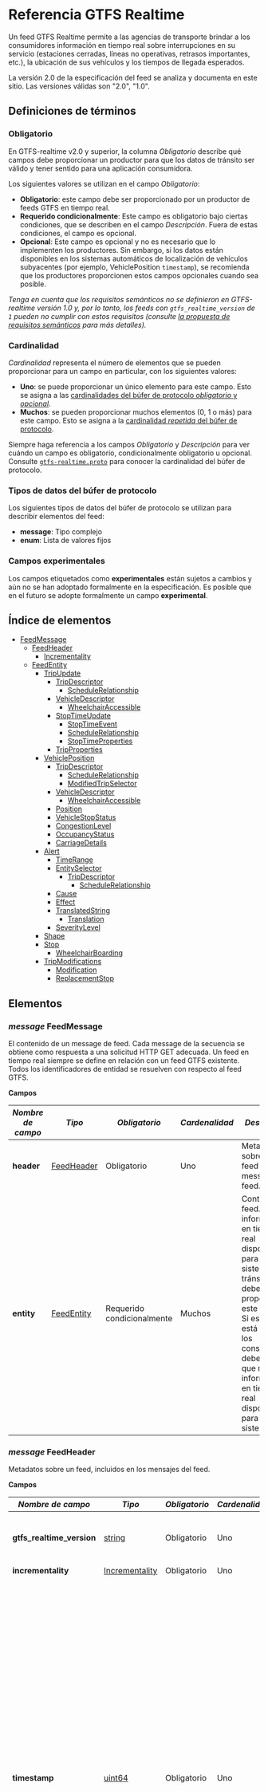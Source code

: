 # Referencia GTFS Realtime  
 
 Un feed GTFS Realtime permite a las agencias de transporte brindar a los consumidores información en tiempo real sobre interrupciones en su servicio (estaciones cerradas, líneas no operativas, retrasos importantes, etc.), la ubicación de sus vehículos y los tiempos de llegada esperados. 
 
 La versión 2.0 de la especificación del feed se analiza y documenta en este sitio. Las versiones válidas son "2.0", "1.0". 
 
## Definiciones de términos

### Obligatorio 
 
 En GTFS-realtime v2.0 y superior, la columna *Obligatorio* describe qué campos debe proporcionar un productor para que los datos de tránsito ser válido y tener sentido para una aplicación consumidora. 
 
 Los siguientes valores se utilizan en el campo *Obligatorio*: 
 
 * **Obligatorio**: este campo debe ser proporcionado por un productor de feeds GTFS en tiempo real. 
 * **Requerido condicionalmente**: Este campo es obligatorio bajo ciertas condiciones, que se describen en el campo *Descripción*. Fuera de estas condiciones, el campo es opcional. 
 * **Opcional**: Este campo es opcional y no es necesario que lo implementen los productores. Sin embargo, si los datos están disponibles en los sistemas automáticos de localización de vehículos subyacentes (por ejemplo, VehiclePosition `timestamp`), se recomienda que los productores proporcionen estos campos opcionales cuando sea posible. 
 
 *Tenga en cuenta que los requisitos semánticos no se definieron en GTFS-realtime versión 1.0 y, por lo tanto, los feeds con `gtfs_realtime_version` de `1` pueden no cumplir con estos requisitos (consulte [la propuesta de requisitos semánticos](https://github.com/google/transit/pull/64) para más detalles).* 
 
### Cardinalidad 
 
 *Cardinalidad* representa el número de elementos que se pueden proporcionar para un campo en particular, con los siguientes valores: 
 
 * **Uno**: se puede proporcionar un único elemento para este campo. Esto se asigna a las [cardinalidades del búfer de protocolo *obligatorio* y *opcional*](https://developers.google.com/protocol-buffers/docs/proto#simple). 
 * **Muchos**: se pueden proporcionar muchos elementos (0, 1 o más) para este campo. Esto se asigna a la [cardinalidad *repetida* del búfer de protocolo](https://developers.google.com/protocol-buffers/docs/proto#simple). 
 
 Siempre haga referencia a los campos *Obligatorio* y *Descripción* para ver cuándo un campo es obligatorio, condicionalmente obligatorio u opcional. Consulte [`gtfs-realtime.proto`](https://github.com/google/transit/blob/master/gtfs-realtime/proto/gtfs-realtime.proto) para conocer la cardinalidad del búfer de protocolo. 
 
### Tipos de datos del búfer de protocolo 
 
 Los siguientes tipos de datos del búfer de protocolo se utilizan para describir elementos del feed: 
 
 * **message**: Tipo complejo 
 * **enum**: Lista de valores fijos
 
### Campos experimentales 
 
 Los campos etiquetados como **experimentales** están sujetos a cambios y aún no se han adoptado formalmente en la especificación. Es posible que en el futuro se adopte formalmente un campo **experimental**. 
 
## Índice de elementos 
 
*   [FeedMessage](#message-feedmessage)
    *   [FeedHeader](#message-feedheader)
        *   [Incrementality](#enum-incrementality)
    *   [FeedEntity](#message-feedentity)
        *   [TripUpdate](#message-tripupdate)
            *   [TripDescriptor](#message-tripdescriptor)
                *   [ScheduleRelationship](#enum-schedulerelationship_1)
            *   [VehicleDescriptor](#message-vehicledescriptor)
                *   [WheelchairAccessible](#enum-wheelchairaccessible)
            *   [StopTimeUpdate](#message-stoptimeupdate)
                *   [StopTimeEvent](#message-stoptimeevent)
                *   [ScheduleRelationship](#enum-schedulerelationship)
                *   [StopTimeProperties](#message-stoptimeproperties)
            *   [TripProperties](#message-tripproperties)
        *   [VehiclePosition](#message-vehicleposition)
            *   [TripDescriptor](#message-tripdescriptor)
                *   [ScheduleRelationship](#enum-schedulerelationship_1)
                *   [ModifiedTripSelector](#message-modifiedtripselector)
            *   [VehicleDescriptor](#message-vehicledescriptor)
                *   [WheelchairAccessible](#enum-wheelchairaccessible)
            *   [Position](#message-position)
            *   [VehicleStopStatus](#enum-vehiclestopstatus)
            *   [CongestionLevel](#enum-congestionlevel)
            *   [OccupancyStatus](#enum-occupancystatus)
            *   [CarriageDetails](#message-carriagedetails)
        *   [Alert](#message-alert)
            *   [TimeRange](#message-timerange)
            *   [EntitySelector](#message-entityselector)
                *   [TripDescriptor](#message-tripdescriptor)
                    *   [ScheduleRelationship](#enum-schedulerelationship_1)
            *   [Cause](#enum-cause)
            *   [Effect](#enum-effect)
            *   [TranslatedString](#message-translatedstring)
                *   [Translation](#message-translation)
            *   [SeverityLevel](#enum-severitylevel)
        *   [Shape](#message-shape)
        *   [Stop](#message-stop)
            *   [WheelchairBoarding](#enum-wheelchairboarding)
        *   [TripModifications](#message-tripmodifications)
            *   [Modification](#message-modification)
            *   [ReplacementStop](#message-replacementstop)
 
 
## Elementos 

### _message_ FeedMessage 
 
 El contenido de un message de feed. Cada message de la secuencia se obtiene como respuesta a una solicitud HTTP GET adecuada. Un feed en tiempo real siempre se define en relación con un feed GTFS existente. Todos los identificadores de entidad se resuelven con respecto al feed GTFS. 
 
 **Campos** 
 
 | _**Nombre de campo**_ | _**Tipo**_ | _**Obligatorio**_ | _**Cardenalidad**_ | _**Descripción**_ | 
 |------------------|------------|----------------|-------------------|-------------------| 
 | **header** | [FeedHeader](#message-feedheader) | Obligatorio | Uno | Metadatos sobre este feed y message del feed. | 
 | **entity** | [FeedEntity](#message-feedentity) | Requerido condicionalmente | Muchos | Contenido del feed. Si hay información en tiempo real disponible para el sistema de tránsito, se debe proporcionar este campo. Si este campo está vacío, los consumidores deben asumir que no hay información en tiempo real disponible para el sistema. | 
 
### _message_ FeedHeader 
 
 Metadatos sobre un feed, incluidos en los mensajes del feed. 
 
 **Campos** 
 
 | _**Nombre de campo**_ | _**Tipo**_ | _**Obligatorio**_ | _**Cardenalidad**_ | _**Descripción**_ | 
 |------------------|------------|----------------|-------------------|-------------------| 
 | **gtfs_realtime_version** | [string](https://protobuf.dev/programming-guides/proto2/#scalar) | Obligatorio | Uno | Versión de la especificación del feed. La versión actual es 2.0. | 
 | **incrementality** | [Incrementality](#enum-incrementality) | Obligatorio | Uno | 
 | **timestamp** | [uint64](https://protobuf.dev/programming-guides/proto2/#scalar) | Obligatorio | Uno | Esta marca de tiempo identifica el momento en que se creó el contenido de este feed (en hora del servidor). En hora POSIX (es decir, número de segundos desde el 1 de enero de 1970 a las 00:00:00 UTC). Para evitar el desfase temporal entre los sistemas que producen y consumen información en tiempo real, se recomienda encarecidamente derivar la marca de tiempo de un servidor de tiempo. Es completamente aceptable utilizar servidores de estrato 3 o incluso de estratos inferiores, ya que las diferencias horarias de hasta un par de segundos son tolerables. | 
 
### _enum_ Incrementality 
 
 Determina si la recuperación actual es incremental. 
 
 * **FULL_DATASET**: esta actualización del feed sobrescribirá toda la información anterior en tiempo real del feed. Por lo tanto, se espera que esta actualización proporcione una instantánea completa de toda la información conocida en tiempo real. 
 * **DIFFERENTIAL**: actualmente, este modo **no es compatible** y el comportamiento **no está especificado** para los feeds que usan este modo. Hay discusiones en la [lista de correo GTFS Realtime](http://groups.google.com/group/gtfs-realtime) sobre la especificación completa del comportamiento del modo DIFERENCIAL y la documentación se actualizará cuando finalicen esas discusiones. 
 
 **Valores** 
 
 | _**Valor**_ | 
 |-------------| 
 | **FULL_DATASET** | 
 | **DIFFERENTIAL** | 
 
### _message_ FeedEntity 
 
 Una definición (o actualización) de una entidad en el feed de tránsito. Si no se está eliminando la entidad, se debe completar exactamente uno de los campos ’trip_update’, ’vehicle’, ’alert’, ’shape’, ’stop’ o ’trip_modification’.
 
 **Campos** 
 
 | _**Nombre de campo**_ | _**Tipo**_ | _**Obligatorio**_ | _**Cardenalidad**_ | _**Descripción**_ | 
 |------------------|------------|----------------|-------------------|-------------------| 
 | **id** | [string](https://protobuf.dev/programming-guides/proto2/#scalar) | Obligatorio | Uno | Identificador único de feed para esta entidad. Los identificadores se utilizan únicamente para proporcionar soporte de incrementalidad. Las entidades reales a las que hace referencia el feed deben especificarse mediante selectores explícitos (consulte EntitySelector a continuación para obtener más información). | 
 | **is_deleted** | [bool](https://protobuf.dev/programming-guides/proto2/#scalar) | Opcional | Uno | Si esta entidad se va a eliminar. Debe proporcionarse solo para feeds con Incrementality de DIFFERENTIAL; este campo NO debe proporcionarse para feeds con Incrementality de FULL_DATASET. | 
 | **trip_update** | [TripUpdate](#message-tripupdate) | Requerido condicionalmente | Uno | Datos sobre los retrasos en las salidas de un viaje en tiempo real. Se debe proporcionar al menos uno de los campos trip_update, vehículo, alerta o forma; todos estos campos no pueden estar vacíos. | 
 | **vehicle** | [VehiclePosition](#message-vehicleposition) | Requerido condicionalmente | Uno | Datos sobre la posición en tiempo real de un vehículo. Se debe proporcionar al menos uno de los campos trip_update, vehículo, alerta o forma; todos estos campos no pueden estar vacíos. | 
 | **alert** | [Alert](#message-alert) | Requerido condicionalmente | Uno | Datos sobre la alerta en tiempo real. Se debe proporcionar al menos uno de los campos trip_update, vehículo, alerta o forma; todos estos campos no pueden estar vacíos. | 
 | **shape** | [Shape](#message-shape) | Requerido condicionalmente | Uno | Datos sobre las formas agregadas en tiempo real, como por ejemplo un desvío. Se debe proporcionar al menos uno de los campos trip_update, vehículo, alerta o forma; todos estos campos no pueden estar vacíos.<br><br> **Precaución:**este campo aún es **experimental** y está sujeto a cambios. Es posible que se adopte formalmente en el futuro. | 
 |**stop**| [Stop](#message-stop) | Condicionalmente requerido | Uno | Una nueva parada agregada al feed dinámicamente.<br><br>**Precaución:**este campo aún es**experimental**y está sujeto a cambios. Es posible que se adopte formalmente en el futuro. |
 |**trip_modifications**| [TripModifications](#message-tripmodifications) | Obligatorio condicionalmente | Uno | Lista de viajes afectados por una modificación en particular, como un desvío.<br><br>**Precaución:**este campo aún es**experimental**y está sujeto a cambios. Puede adoptarse formalmente en el futuro. |
 
 
### _message_ TripUpdate 
 
 Actualización en tiempo real del progreso de un vehículo a lo largo de un viaje. Consulte también la discusión general sobre las [entidades de actualizaciones de viajes](../../../documentation/realtime/feed-entities/trip-updates). 
 upd 
 Dependiendo del valor de ScheduleRelationship, TripUpdate puede especificar: 
 
 * Un viaje que se desarrolla según el cronograma. 
 * Un viaje que transcurre a lo largo de una ruta pero no tiene un horario fijo. 
 * Un viaje que ha sido agregado o eliminado con respecto al cronograma. 
 * Un nuevo viaje que es una copia de un viaje existente en GTFS estático. Se ejecutará en la date y hora del servicio especificadas en TripProperties. 
 
 Las actualizaciones pueden ser para eventos futuros de llegada/salida previstos o para eventos pasados ​​que ya ocurrieron. En la mayoría de los casos, la información sobre eventos pasados ​​es un valor medido, por lo que se recomienda que su valor de incertidumbre sea 0\. Aunque podría haber casos en los que esto no se cumpla, se permite tener un valor de incertidumbre diferente de 0 para eventos pasados. Si la incertidumbre de una actualización no es 0, o la actualización es una predicción aproximada para un viaje que no se ha completado o la medición no es precisa o la actualización fue una predicción para el pasado que no se ha verificado después de que ocurrió el evento. 
 
 Si un vehículo realiza múltiples viajes dentro del mismo bloque (para obtener más información sobre viajes y bloques, consulte [GTFS trips.txt](../../schedule/reference/#tripstxt)):

* el feed debe incluir una TripUpdate para el viaje que actualmente realiza el vehículo. Se anima a los productores a incluir TripUpdates para uno o más viajes después del viaje actual en el bloque de este vehículo si el productor confía en la calidad de las predicciones para estos viajes futuros. Incluir múltiples TripUpdates para el mismo vehículo evita la predicción "pop-in" para los pasajeros a medida que el vehículo pasa de un viaje a otro y también les avisa con anticipación sobre los retrasos que afectan los viajes posteriores (por ejemplo, cuando el retraso conocido excede los tiempos de escala planificados entre viajes). 
* No es necesario agregar las respectivas entidades TripUpdate al feed en el mismo orden en que están programadas en el bloque. Por ejemplo, si hay viajes con `trip_ids` 1, 2 y 3 que pertenecen todos a un bloque, y el vehículo recorre el viaje 1, luego el viaje 2 y luego el viaje 3, las entidades `trip_update` pueden aparecer en cualquier orden. - por ejemplo, se permite agregar el viaje 2, luego el viaje 1 y luego el viaje 3. 
 
 Tenga en cuenta que la actualización puede describir un viaje que ya se ha completado. Para ello, basta con proporcionar una actualización para la última parada del viaje. Si la hora de llegada a la última parada está en el pasado, el cliente concluirá que todo el viaje está en el pasado (es posible, aunque intrascendente, proporcionar también actualizaciones para las paradas anteriores). Esta opción es más relevante para un viaje que se completó antes de lo previsto, pero según el cronograma, el viaje aún continúa en el momento actual. Eliminar las actualizaciones de este viaje podría hacer que el cliente asuma que el viaje aún continúa. Tenga en cuenta que el proveedor de feeds puede, pero no es obligatorio, eliminar actualizaciones pasadas; este es un caso en el que esto sería prácticamente útil. 
 
 **Campos** 
 
 | _**Nombre de campo**_ | _**Tipo**_ | _**Obligatorio**_ | _**Cardenalidad**_ | _**Descripción**_ | 
 |------------------|------------|----------------|-------------------|-------------------| 
 | **trip** | [TripDescriptor](#message-tripdescriptor) | Obligatorio | Uno | El viaje al que se aplica este message. Puede haber como máximo una entidad TripUpdate para cada instancia de viaje real. Si no hay ninguno, significa que no hay información de predicción disponible. *No* significa que el viaje avanza según lo previsto. | 
 | **vehicle** | [VehicleDescriptor](#message-vehicledescriptor) | Opcional | Uno | Información adicional sobre el vehículo que realiza este viaje. | 
 | **stop_time_update** | [StopTimeUpdate](#message-stoptimeupdate) | Requerido condicionalmente | Muchos | Actualizaciones de StopTimes del viaje (tanto futuras, es decir, predicciones, como en algunos casos, pasadas, es decir, las que ya sucedieron). Las actualizaciones deben ordenarse por stop_sequence y aplicarse a todas las siguientes paradas del viaje hasta la siguiente stop_time_update especificada. Se debe proporcionar al menos un stop_time_update para el viaje a menos que trip.schedule_relationship esté CANCELADO, ELIMINADO o DUPLICADO. Si el viaje se cancela o elimina, no es necesario proporcionar stop_time_updates. Si se proporcionan stop_time_updates para un viaje cancelado o eliminado, trip.schedule_relationship tiene prioridad sobre cualquier stop_time_updates y su relación de programación asociada. Si el viaje está duplicado, se pueden proporcionar stop_time_updates para indicar información en tiempo real para el nuevo viaje. | 
 | **timestamp** | [uint64](https://protobuf.dev/programming-guides/proto2/#scalar) | Opcional | Uno | El momento más reciente en el que se midió el progreso del vehículo en tiempo real para estimar los tiempos de parada en el futuro. Cuando se proporcionan StopTimes en el pasado, los horarios de llegada/salida pueden ser anteriores a este valor. En hora POSIX (es decir, el número de segundos desde el 1 de enero de 1970 a las 00:00:00 UTC). | 
 | **delay** | [int32](https://protobuf.dev/programming-guides/proto2/#scalar) | Opcional | Uno | La desviación del horario actual para el viaje. El retraso solo debe especificarse cuando la predicción se proporciona en relación con algún cronograma existente en GTFS.<br> El retraso (en segundos) puede ser positivo (lo que significa que el vehículo llega tarde) o negativo (lo que significa que el vehículo está adelantado). Un retraso de 0 significa que el vehículo llega exactamente a tiempo.<br> La información de retraso en StopTimeUpdates tiene prioridad sobre la información de retraso a nivel de viaje, de modo que el retraso a nivel de viaje solo se propaga hasta la siguiente parada del viaje con un valor de retraso de StopTimeUpdate especificado.<br> Se recomienda encarecidamente a los proveedores de feeds que proporcionen un valor TripUpdate.timestamp que indique cuándo se actualizó por última vez el valor de retraso, para evaluar la actualización de los datos.<br><br> **Precaución:**este campo aún es **experimental** y está sujeto a cambios. Es posible que se adopte formalmente en el futuro.| 
 | **trip_properties** | [TripProperties](#message-tripproperties) | Opcional | Uno | Proporciona las propiedades actualizadas para el viaje.<br><br> **Precaución:**este message aún es **experimental** y está sujeto a cambios. Es posible que se adopte formalmente en el futuro. | 
 
### _message_ StopTimeEvent 
 
 Información de tiempo para un único evento previsto (ya sea llegada o salida). El tiempo consiste en retraso y/o tiempo estimado e incertidumbre. 
 
 * el retraso debe usarse cuando la predicción se da en relación con algún cronograma existente en GTFS. 
 * Se debe dar tiempo independientemente de que exista un horario previsto o no. Si se especifican tanto la hora como el retraso, el tiempo tendrá prioridad (aunque normalmente, si se proporciona el tiempo para un viaje programado, debe ser igual al tiempo programado en GTFS + retraso). 
 
 La incertidumbre se aplica tanto al tiempo como al retraso. La incertidumbre especifica aproximadamente el error esperado en el retraso real (pero tenga en cuenta que aún no definimos su significado estadístico preciso). Es posible que la incertidumbre sea 0, por ejemplo, para trenes que circulan bajo control de sincronización por computadora. 
 
 **Campos** 
 
 | _**Nombre de campo**_ | _**Tipo**_ | _**Obligatorio**_ | _**Cardenalidad**_ | _**Descripción**_ | 
 |------------------|------------|----------------|-------------------|-------------------| 
 | **delay** | [int32](https://protobuf.dev/programming-guides/proto2/#scalar) | Requerido condicionalmente | Uno | El retraso (en segundos) puede ser positivo (lo que significa que el vehículo llega tarde) o negativo (lo que significa que el vehículo está adelantado). Un retraso de 0 significa que el vehículo llega exactamente a tiempo. Se debe proporcionar el retraso o la hora dentro de un StopTimeEvent ; ambos campos no pueden estar vacíos. | 
 | **time** | [int64](https://protobuf.dev/programming-guides/proto2/#scalar) | Requerido condicionalmente | Uno | Evento como tiempo absoluto. En hora POSIX (es decir, número de segundos desde el 1 de enero de 1970 a las 00:00:00 UTC). Se debe proporcionar el retraso o la hora dentro de un StopTimeEvent ; ambos campos no pueden estar vacíos. | 
 | **uncertainty** | [int32](https://protobuf.dev/programming-guides/proto2/#scalar) | Opcional | Uno | Si se omite la incertidumbre, se interpreta como desconocida. Para especificar una predicción completamente segura, establezca su incertidumbre en 0. | 
 
### _message_ StopTimeUpdate 
 
 Actualización en tiempo real de eventos de llegada y/o salida para una parada determinada de un viaje. Consulte también la discusión general sobre las actualizaciones de la hora de parada en la documentación [TripDescriptor](#message-tripdescriptor) y [entidades de actualizaciones de viaje](../../../documentation/realtime/feed-entities/trip-updates). 
 
 Se pueden proporcionar actualizaciones para eventos pasados ​​y futuros. Al productor se le permite, aunque no es obligatorio, descartar eventos pasados. 
 La actualización está vinculada a una parada específica ya sea a través de stop_sequence o stop_id, por lo que necesariamente se debe configurar uno de estos campos. Si se visita el mismo stop_id más de una vez en un viaje, entonces se debe proporcionar stop_sequence en todas las StopTimeUpdates para ese stop_id en ese viaje. 
 
 **Campos** 
 
 | _**Nombre de campo**_ | _**Tipo**_ | _**Obligatorio**_ | _**Cardenalidad**_ | _**Descripción**_ | 
 |------------------|------------|----------------|-------------------|-------------------| 
 | **stop_sequence** | [uint32](https://protobuf.dev/programming-guides/proto2/#scalar) | Requerido condicionalmente | Uno | Debe ser el mismo que en stop_times.txt en el feed GTFS correspondiente. Se debe proporcionar stop_sequence o stop_id dentro de StopTimeUpdate ; ambos campos no pueden estar vacíos.stop_sequence es necesario para viajes que visitan el mismo stop_id más de una vez (por ejemplo, un bucle) para eliminar la ambigüedad de para qué parada es la predicción. Si se completa "`StopTimeProperties.assigned_stop_id`", entonces se debe completar "`stop_sequence`". | 
 | **stop_id** | [string](https://protobuf.dev/programming-guides/proto2/#scalar) | Requerido condicionalmente | Uno | Debe ser el mismo que el del stops.txt del feed GTFS correspondiente. Se debe proporcionar stop_sequence o stop_id dentro de StopTimeUpdate ; ambos campos no pueden estar vacíos. Si se completa `StopTimeProperties.assigned_stop_id`, se prefiere omitir `stop_id` y usar solo `stop_sequence`. Si se completan `StopTimeProperties.assigned_stop_id` y `stop_id`, `stop_id` debe coincidir con `assigned_stop_id`. | 
 | **arrival** | [StopTimeEvent](#message-stoptimeevent) | Requerido condicionalmente | Uno | Si Schedule_relationship está vacío o SCHEDULED, se debe proporcionar la llegada o la salida dentro de StopTimeUpdate ; ambos campos no pueden estar vacíos.la llegada y la salida pueden estar vacías cuando se SALTA la relación_programa. Si la relación_programa es NO_DATA, la llegada y la salida deben estar vacías. | 
 | **departure** | [StopTimeEvent](#message-stoptimeevent) | Requerido condicionalmente | Uno | Si Schedule_relationship está vacío o SCHEDULED, se debe proporcionar la llegada o la salida dentro de StopTimeUpdate ; ambos campos no pueden estar vacíos.la llegada y la salida pueden estar vacías cuando se SALTA la relación_programa. Si la relación_programa es NO_DATA, la llegada y la salida deben estar vacías. | 
 | **departure_occupancy_status** | [OccupancyStatus](#enum-occupancystatus) | Opcional | Uno | El estado previsto de ocupación de pasajeros del vehículo inmediatamente después de la salida de la parada determinada. Si se proporciona, se debe proporcionar stop_sequence. Para proporcionar return_occupancy_status sin proporcionar predicciones de llegada o salida en tiempo real, complete este campo y establezca StopTimeUpdate.schedule_relationship = NO_DATA.<br><br> **Precaución:**este campo aún es **experimental** y está sujeto a cambios. Es posible que se adopte formalmente en el futuro. | 
 | **schedule_relationship** | [ScheduleRelationship](#enum-schedulerelationship) | Opcional | Uno | La relación predeterminada es PROGRAMADA. | 
 | **stop_time_properties** | [StopTimeProperties](#message-stoptimeproperties) | Opcional | Uno | Actualizaciones en tiempo real para ciertas propiedades definidas en GTFS stop_times.txt<br><br> **Precaución:**este campo aún es **experimental** y está sujeto a cambios. Es posible que se adopte formalmente en el futuro. | 
 
### _enum_ ScheduleRelationship 
 
 La relación entre este StopTime y el horario estático. 
 
 **Valores** 
 
 | _**Valor**_ | _**Comentario**_ | 
 |-------------|---------------| 
 | **SCHEDULED** | El vehículo avanza según su programa estático de paradas, aunque no necesariamente según los horarios del programa. Este es el comportamiento predeterminado. Se debe proporcionar al menos uno de llegada y salida. Los viajes basados ​​en frecuencia (GTFS frequencies.txt con exactitud_times = 0) no deben tener un valor SCHEDULED y en su lugar deben usar UNSCHEDULED. | 
 | **SKIPPED** | La parada se salta, es decir, el vehículo no se detendrá en esta parada. La llegada y salida son opcionales. Cuando se establece "`SKIPPED`" no se propaga a paradas posteriores en el mismo viaje (es decir, el vehículo se detendrá en paradas posteriores del viaje a menos que esas paradas también tengan un `stop_time_update` con `schedule_relationship: SKIPPED`). El retraso de una parada anterior en el viaje *se* propaga sobre la parada "`SKIPPED`". En otras palabras, si una `stop_time_update` con una predicción de `arrival` o `departure` no está configurada para una parada después de la parada `SKIPPED`, la predicción en sentido ascendente de la parada `SKIPPED` se propagará a la parada después de ` Parada `SKIPPED` y paradas posteriores en el viaje hasta que se proporcione una `stop_time_update` para una parada posterior. | 
 | **NO_DATA** | No se facilitan datos de esta parada. Indica que no hay información de cronometraje en tiempo real disponible. Cuando se establece NO_DATA se propaga a través de paradas posteriores, por lo que esta es la forma recomendada de especificar de qué parada no tiene información de tiempo en tiempo real. Cuando se establece NO_DATA, no se debe proporcionar ni la llegada ni la salida. | 
 | **UNSCHEDULED** | El vehículo está realizando un viaje basado en frecuencia (GTFS frequencies.txt con exact_times = 0). Este valor no debe usarse para viajes que no están definidos en GTFS frequencies.txt, o viajes en GTFS frequencies.txt con exact_times = 1. Los Viajes que contienen `stop_time_updates` con `schedule_relationship: UNSCHEDULED` también deben configurar el TripDescriptor `schedule_relationship: UNSCHEDULED`<br><br> **Precaución:**este campo aún es **experimental** y está sujeto a cambios. Es posible que se adopte formalmente en el futuro. 
 
### _message_ StopTimeProperties 
 
 Actualización en tiempo real para ciertas propiedades definidas en GTFS stop_times.txt. 
 
 **Precaución:**este message aún es **experimental** y está sujeto a cambios. Es posible que se adopte formalmente en el futuro.<br> 
 
 **Campos** 
 
 | _**Nombre de campo**_ | _**Tipo**_ | _**Obligatorio**_ | _**Cardenalidad**_ | _**Descripción**_ | 
 |------------------|------------|----------------|-------------------|-------------------| 
 | **assigned_stop_id** | [string](https://protobuf.dev/programming-guides/proto2/#scalar) | Opcional | Uno | Admite asignaciones de paradas en tiempo real. Se refiere a un `stop_id` definido en el `stops.txt` de GTFS.<br> El nuevo `assigned_stop_id` no debería resultar en una experiencia de viaje significativamente diferente para el usuario final que el `stop_id` definido en GTFS `stop_times.txt`. En otras palabras, el usuario final no debe ver este nuevo `stop_id` como un "cambio inusual" si la nueva parada se presentó dentro de una aplicación sin ningún contexto adicional. Por ejemplo, este campo está pensado para ser utilizado para asignaciones de plataformas mediante el uso de un `stop_id` que pertenece a la misma estación que la parada definida originalmente en GTFS `stop_times.txt`.<br> Para asignar una parada sin proporcionar predicciones de llegada o salida en tiempo real, complete este campo y establezca `StopTimeUpdate.schedule_relationship = NO_DATA`.<br> Si este campo está completo, se debe completar "`StopTimeUpdate.stop_sequence`" y no se debe completar "`StopTimeUpdate.stop_id`". Las asignaciones de paradas también deben reflejarse en otros campos GTFS en tiempo real (por ejemplo, `VehiclePosition.stop_id`).<br><br> **Precaución:**este campo aún es **experimental** y está sujeto a cambios. Es posible que se adopte formalmente en el futuro. | 
 
### _message_ TripProperties 
 
 Define propiedades actualizadas del viaje 
 
 **Precaución:**este message aún es **experimental** y está sujeto a cambios. Es posible que se adopte formalmente en el futuro.<br>. 
 
 **Campos** 
 
 | _**Nombre de campo**_ | _**Tipo**_ | _**Obligatorio**_ | _**Cardenalidad**_ | _**Descripción**_ | 
 |------------------|------------|----------------|-------------------|-------------------| 
 | **trip_id** | [string](https://protobuf.dev/programming-guides/proto2/#scalar) | Requerido condicionalmente | Uno | Define el identificador de un nuevo viaje que es un duplicado de un viaje existente definido en (CSV) GTFS trips.txt pero que comenzará en una date y/u hora de servicio diferente (definida usando `TripProperties.start_date` y `TripProperties.start_time`). Consulte la definición de `trips.trip_id` en (CSV) GTFS. Su valor debe ser diferente a los utilizados en el GTFS (CSV). Este campo es obligatorio si `schedule_relationship` es `DUPLICATED`; de lo contrario, este campo no debe completarse y los consumidores lo ignorarán.<br><br> **Precaución:**este campo aún es **experimental** y está sujeto a cambios. Es posible que se adopte formalmente en el futuro. | 
 | **start_date** | [string](https://protobuf.dev/programming-guides/proto2/#scalar) | Requerido condicionalmente | Uno | date de servicio en la que se realizará el viaje duplicado. Debe proporcionarse en formato AAAAMMDD. Este campo es obligatorio si `schedule_relationship` es `DUPLICATED`; de lo contrario, este campo no debe completarse y los consumidores lo ignorarán.<br><br> **Precaución:**este campo aún es **experimental** y está sujeto a cambios. Es posible que se adopte formalmente en el futuro. | 
 | **start_time** | [string](https://protobuf.dev/programming-guides/proto2/#scalar) | Requerido condicionalmente | Uno | Define la hora de inicio de salida del viaje cuando está duplicado. Consulte la definición de `stop_times.departure_time` en (CSV) GTFS. Los horarios de llegada y salida programados para el viaje duplicado se calculan en función del desfase entre el viaje original `departure_time` y este campo. Por ejemplo, si un viaje GTFS tiene una parada A con una `departure_time` de `10:00:00` y una parada B con una `departure_time` de `10:01:00`, y este campo se completa con el valor de `10:30:00`, la parada B en el viaje duplicado tendrá una `departure_time` programada de `10:31:00`. Los valores de "`delay`" de predicción en tiempo real se aplican a este tiempo de programación calculado para determinar el tiempo previsto. Por ejemplo, si se proporciona un "`delay`" de salida de "`30`" para la parada B, entonces la hora de salida prevista es "`10:31:30`". A los valores de "`time`" de predicción en tiempo real no se les aplica ningún desplazamiento e indican el tiempo previsto según lo previsto. Por ejemplo, si se proporciona una `time` de salida que representa las 10:31:30 para la parada B, entonces la hora de salida prevista es `10:31:30`. Este campo es obligatorio si `schedule_relationship` es `DUPLICATED`; de lo contrario, este El campo no debe completarse y los consumidores lo ignorarán.<br><br> **Precaución:** este campo sigue siendo **experimental** y está sujeto a cambios. Es posible que se adopte formalmente en el futuro. | 
 | **shape_id** | [string](https://protobuf.dev/programming-guides/proto2/#scalar) | Opcional | Uno | Especifica la forma de la ruta de viaje del vehículo para este viaje cuando difiere de la original. Se refiere a una forma definida en GTFS (CSV) o una nueva entidad de forma en un feed en tiempo real. Consulte la definición de `trips.shape_id` en (CSV) GTFS.<br><br> **Precaución:**este campo aún es **experimental** y está sujeto a cambios. Es posible que se adopte formalmente en el futuro. | 
 
### _message_ VehiclePosition 
 
 Información de posicionamiento en tiempo real para un vehículo determinado. 
 
 **Campos** 
 
 | _**Nombre de campo**_ | _**Tipo**_ | _**Obligatorio**_ | _**Cardenalidad**_ | _**Descripción**_ | 
 |------------------|------------|----------------|-------------------|-------------------| 
 | **trip** | [TripDescriptor](#message-tripdescriptor) | Opcional | Uno | El viaje que realiza este vehículo. Puede estar vacío o parcial si el vehículo no puede identificarse con una determinada instancia de viaje. | 
 | **vehicle** | [VehicleDescriptor](#message-vehicledescriptor) | Opcional | Uno | Información adicional sobre el vehículo que realiza este viaje. Cada entrada debe tener una identificación de vehículo **única**. | 
 | **position** | [Position](#message-position) | Opcional | Uno | Posición actual de este vehículo. | 
 | **current_stop_sequence** | [uint32](https://protobuf.dev/programming-guides/proto2/#scalar) | Opcional | Uno | El índice de secuencia de parada de la parada actual. El significado de current_stop_sequence (es decir, la parada a la que hace referencia) está determinado por current_status. Si falta current_status, se supone IN_TRANSIT_TO. | 
 | **stop_id** | [string](https://protobuf.dev/programming-guides/proto2/#scalar) | Opcional | Uno | Identifica la parada actual. El valor debe ser el mismo que el del archivo stops.txt del feed GTFS correspondiente. Si se usa `StopTimeProperties.assigned_stop_id` para asignar un `stop_id`, este campo también debe reflejar el cambio en `stop_id`. | 
 | **current_status** | [VehicleStopStatus](#enum-vehiclestopstatus) | Opcional | Uno | El estado exacto del vehículo respecto a la parada actual. Se ignora si falta current_stop_sequence. | 
 | **timestamp** | [uint64](https://protobuf.dev/programming-guides/proto2/#scalar) | Opcional | Uno | Momento en el que se midió la posición del vehículo. En hora POSIX (es decir, número de segundos desde el 1 de enero de 1970 a las 00:00:00 UTC). | 
 | **congestion_level** | [CongestionLevel](#enum-congestionlevel) | Opcional | Uno | 
 | **occupancy_status** | [OccupancyStatus](#enum-occupancystatus) | _Opcional_ | Uno | El estado de ocupación de pasajeros del vehículo o vagón. Si multi_carriage_details se completa con OccupancyStatus por vagón, entonces este campo debe describir el vehículo completo con todos los vagones que aceptan pasajeros considerados.<br><br> **Precaución:**este campo aún es **experimental** y está sujeto a cambios. Es posible que se adopte formalmente en el futuro.| 
 | **occupancy_percentage** | [uint32](https://protobuf.dev/programming-guides/proto2/#scalar) | Opcional | Uno | Un valor porcentual que indica el grado de ocupación de pasajeros en el vehículo. El valor 100 debe representar la ocupación máxima total para la que fue diseñado el vehículo, incluida la capacidad de asientos y de pie, y que lo permitan las normas de funcionamiento vigentes. El valor podrá exceder 100 si hay más pasajeros que la capacidad máxima diseñada. La precisión del porcentaje de ocupación debe ser lo suficientemente baja como para que no se pueda rastrear a los pasajeros individuales subiendo o bajando del vehículo. Si multi_carriage_details se completa con porcentaje de ocupación por vagón, entonces este campo debe describir el vehículo completo con todos los vagones que aceptan pasajeros considerados.<br><br> **Precaución:**este campo aún es **experimental** y está sujeto a cambios. Es posible que se adopte formalmente en el futuro. | 
 | **multi_carriage_details** | [CarriageDetails](#message-carriagedetails) | Opcional | Muchos | Detalles de los múltiples vagones de este vehículo determinado. La primera aparición representa el primer transporte del vehículo, **dada la dirección de viaje actual**. El número de apariciones del campo multi_carriage_details representa el número de vagones del vehículo. También incluye vagones no abordables, como motores, vagones de mantenimiento, etc… ya que proporcionan información valiosa a los pasajeros sobre dónde situarse en un andén.<br><br> **Precaución:**este campo aún es **experimental** y está sujeto a cambios. Es posible que se adopte formalmente en el futuro. | 
 
 
### _enum_ VehicleStopStatus 
 
 **Valores** 
 
 | _**Valor**_ | _**Comentario**_ | 
 |-------------|---------------| 
 | **INCOMING_AT** | El vehículo está a punto de llegar a la parada (en una indicación de parada, el símbolo del vehículo suele parpadear). | 
 | **STOPPED_AT** | El vehículo está parado en la parada. | 
 | **IN_TRANSIT_TO** | El vehículo ha salido de la parada anterior y está en tránsito. | 
 
### _enum_ CongestionLevel 
 
 Nivel de congestión que está afectando a este vehículo. 
 
 **Valores** 
 
 | _**Valor**_ | 
 |-------------| 
 | **UNKNOWN_CONGESTION_LEVEL** | 
 | **RUNNING_SMOOTHLY** | 
 | **STOP_AND_GO** | 
 | **CONGESTION** | 
 | **SEVERE_CONGESTION** | 
 
### _enum OccupancyStatus_ 
 
 El estado de ocupación de pasajeros del vehículo o vagón. 
 
 Los productores individuales no pueden publicar todos los valores de OccupancyStatus. Por lo tanto, los consumidores no deben asumir que los valores de OccupancyStatus siguen una escala lineal. Los consumidores deben representar los valores de OccupancyStatus como el estado indicado y previsto por el productor. Asimismo, los productores deben utilizar valores de OccupancyStatus que correspondan a los estados reales de ocupación del vehículo. 
 
 Para describir los niveles de ocupación de pasajeros en una escala lineal, consulte "`occupancy_percentage`". 
 
 **Precaución:**este campo aún es **experimental** y está sujeto a cambios. Es posible que se adopte formalmente en el futuro. 
 
 ***Valores*** 
 
 | _**Valor**_ | _**Comentario**_ | 
 |-------------|---------------| 
 | _**EMPTY**_ | _El vehículo se considera vacío según la mayoría de las medidas y tiene pocos o ningún pasajero a bordo, pero aún acepta pasajeros._ | 
 | _**MANY_SEATS_AVAILABLE**_ | _El vehículo o carruaje dispone de un gran número de plazas disponibles. La cantidad de asientos libres del total de asientos disponibles para considerarse lo suficientemente grande como para entrar en esta categoría se determina a discreción del productor._ | 
 | _**FEW_SEATS_AVAILABLE**_ | _El vehículo o carruaje tiene un número reducido de plazas disponibles. La cantidad de asientos libres del total de asientos disponibles para que se considere lo suficientemente pequeña como para entrar en esta categoría se determina a discreción del productor._ | 
 | _**STANDING_ROOM_ONLY**_ | _El vehículo o vagón actualmente sólo puede alojar a pasajeros de pie._ | 
 | _**CRUSHED_STANDING_ROOM_ONLY**_ | _El vehículo o vagón actualmente sólo puede alojar a pasajeros de pie y tiene un espacio limitado para ellos._ | 
 | _**FULL**_ | _El vehículo se considera lleno según la mayoría de las medidas, pero es posible que aún permita el embarque de pasajeros._ | 
 | _**NOT_ACCEPTING_PASSENGERS**_ | _El vehículo o carruaje no acepta pasajeros. El vehículo o vagón suele aceptar pasajeros para el embarque._ | 
 | _**NO_DATA_AVAILABLE**_ | _El vehículo o vagón no tiene datos de ocupación disponibles en ese momento._ | 
 | _**NOT_BOARDABLE**_ | _El vehículo o carruaje no es abordable y nunca acepta pasajeros. Útil para vehículos o carros especiales (motor, carro de mantenimiento, etc…)._ | 
 
 
### _message_ CarriageDetails 
 
 Detalles específicos del vagón, utilizados para vehículos compuestos por varios vagones. 
 
 **Precaución:**este message aún es **experimental** y está sujeto a cambios. Es posible que se adopte formalmente en el futuro. 
 
 **Campos** 
 
 | _**Nombre de campo**_ | _**Tipo**_ | _**Obligatorio**_ | _**Cardenalidad**_ | _**Descripción**_ | 
 |------------------|------------|----------------|-------------------|-------------------| 
 | **id** | [string](https://protobuf.dev/programming-guides/proto2/#scalar) | Opcional | Uno | Identificación del carro. Debe ser único por vehículo.<br><br> **Precaución:**este campo aún es **experimental** y está sujeto a cambios. Es posible que se adopte formalmente en el futuro. | 
 | **label** | [string](https://protobuf.dev/programming-guides/proto2/#scalar) | Opcional | Uno | Etiqueta visible para el usuario que podrá mostrarse al pasajero para ayudar a identificar el transporte. Ejemplo: "7712", "Coche ABC-32", etc...<br> **Precaución:**este campo aún es **experimental** y está sujeto a cambios. Es posible que se adopte formalmente en el futuro. | 
 | **occupancy_status** | [OccupancyStatus](#enum-occupancystatus) | Opcional | Uno | Estado de ocupación de este transporte determinado, en este vehículo. El valor predeterminado está establecido en `NO_DATA_AVAILABLE`.<br><br> **Precaución:**este campo aún es **experimental** y está sujeto a cambios. Es posible que se adopte formalmente en el futuro.| 
 | **occupancy_percentage** | [int32](https://protobuf.dev/programming-guides/proto2/#scalar) | Opcional | Uno | Porcentaje de ocupación para este transporte determinado, en este vehículo. Sigue las mismas reglas que "VehiclePosition.occupancy_percentage". Utilice-1 en caso de que no haya datos disponibles para este transporte determinado.<br><br> **Precaución:**este campo aún es **experimental** y está sujeto a cambios. Es posible que se adopte formalmente en el futuro. | 
 | **carriage_sequence** | [uint32](https://protobuf.dev/programming-guides/proto2/#scalar) | Obligatorio | Uno | Identifica el orden de este transporte con respecto a los demás vagones en la lista de CarriageStatus del vehículo. El primer vagón en el sentido de la marcha debe tener un valor de 1. El segundo valor corresponde al segundo vagón en el sentido de la marcha y debe tener un valor de 2, y así sucesivamente. Por ejemplo, el primer vagón en la dirección de viaje tiene un valor de 1. Si el segundo vagón en la dirección de viaje tiene un valor de 3, los consumidores descartarán los datos de todos los vagones (es decir, el campo multi_carriage_details). Los vagones sin datos deben representarse con un número de secuencia_carro válido y los campos sin datos deben omitirse (como alternativa, esos campos también pueden incluirse y configurarse con los valores "sin datos").<br><br> **Precaución:**este campo aún es **experimental** y está sujeto a cambios. Es posible que se adopte formalmente en el futuro. | 
 
### _message_ Alert 
 
 Una alerta, que indica algún tipo de incidencia en la red de transporte público. 
 
 **Campos** 
 
 | _**Nombre de campo**_ | _**Tipo**_ | _**Obligatorio**_ | _**Cardenalidad**_ | _**Descripción**_ | 
 |------------------|------------|----------------|-------------------|-------------------| 
 | **active_period** | [TimeRange](#message-timerange) | Opcional | Muchos | Hora en la que se debe mostrar la alerta al usuario. Si falta, la alerta se mostrará mientras aparezca en el feed. Si se dan varios rangos, la alerta se mostrará durante todos ellos. | 
 | **informed_entity** | [EntitySelector](#message-entityselector) | Obligatorio | Muchos | Entidades a cuyos usuarios debemos notificar esta alerta. Se debe proporcionar al menos una entidad_informada. | 
 | **cause** | [Cause](#enum-cause) | Condicionalmente Obligatorio | Uno | Si se incluye cause_detail, también se debe incluir la Causa. 
 | **cause_detail** | [TranslatedString](#message-translatedstring) | Opcional | Uno | Descripción de la causa de la alerta que permita un lenguaje específico de la agencia; más específico que la Causa. Si se incluye cause_detail, también se debe incluir la Causa.<br><br> **Precaución:**este campo aún es **experimental** y está sujeto a cambios. Es posible que se adopte formalmente en el futuro. 
 | **effect** | [Effect](#enum-effect) | Condicionalmente Obligatorio | Uno | Si se incluye effect_detail, entonces también se debe incluir Effect. 
 | **effect_detail** | [TranslatedString](#message-translatedstring) | Opcional | Uno | Descripción del efecto de la alerta que permite un lenguaje específico de la agencia; más específico que el Efecto. Si se incluye effect_detail, también se debe incluir Effect.<br><br> **Precaución:**este campo aún es **experimental** y está sujeto a cambios. Es posible que se adopte formalmente en el futuro. 
 | **url** | [TranslatedString](#message-translatedstring) | Opcional | Uno | La URL que proporciona información adicional sobre la alerta. | 
 | **header_text** | [TranslatedString](#message-translatedstring) | Obligatorio | Uno | Encabezado de la alerta. Esta string de texto sin formato se resaltará, por ejemplo, en negrita. | 
 | **description_text** | [TranslatedString](#message-translatedstring) | Obligatorio | Uno | Descripción de la alerta. Esta string de texto sin formato tendrá el formato del cuerpo de la alerta (o se mostrará en una solicitud explícita de "expandir" por parte del usuario). La información de la descripción debe complementarse con la información del encabezado. | 
 | **tts_header_text** | [TranslatedString](#message-translatedstring) | Opcional | Uno | Text que contiene el encabezado de la alerta que se utilizará para implementaciones de texto a voz. Este campo es la versión de texto a voz de header_text. Debe contener la misma información que header_text pero con un formato tal que pueda leerse como texto a voz (por ejemplo, abreviaturas eliminadas, números deletreados, etc.) | 
 | **tts_description_text** | [TranslatedString](#message-translatedstring) | Opcional | Uno | Text que contiene una descripción de la alerta que se utilizará para implementaciones de texto a voz. Este campo es la versión de texto a voz de descripción_texto. Debe contener la misma información que descripción_texto, pero con un formato tal que pueda leerse como texto a voz (por ejemplo, abreviaturas eliminadas, números deletreados, etc.) | 
 | **severity_level** | [SeverityLevel](#enum-severitylevel) | Opcional | Uno | Gravedad de la alerta. | 
 | **image** | [TranslatedImage](#message-translatedimage) | Opcional | Uno | TranslatedImage que se mostrará junto al texto de alerta. Se utiliza para explicar visualmente el efecto de alerta de un desvío, cierre de estación, etc. La imagen debe mejorar la comprensión de la alerta y no debe ser la única ubicación de información esencial. Se desaconsejan los siguientes tipos de imágenes: imágenes que contienen principalmente texto, marketing o imágenes de marca que no añaden información adicional.<br><br> **Precaución:**este campo aún es **experimental** y está sujeto a cambios. Es posible que se adopte formalmente en el futuro. | 
 | **image_alternative_text** | [TranslatedString](#message-translatedstring) | Opcional | Uno | Text que describe la apariencia de la imagen vinculada en el campo "`image`" (por ejemplo, en caso de que la imagen no se pueda mostrar o el usuario no pueda verla por razones de accesibilidad). Consulte HTML [especificación para texto de imagen alternativa](https://html.spec.whatwg.org/#alt).<br><br> **Precaución:**este campo aún es **experimental** y está sujeto a cambios. Es posible que se adopte formalmente en el futuro. | 
 
 
### _enum_ Cause
 
 Causa de esta alerta. 
 
 **Valores** 
 
 | _**Valor**_ | 
 |-------------| 
 | **UNKNOWN_CAUSE** | 
 | **OTHER_CAUSE** | 
 | **TECHNICAL_PROBLEM** | 
 | **STRIKE** | 
 | **DEMONSTRATION** | 
 | **ACCIDENT** | 
 | **HOLIDAY** | 
 | **WEATHER** | 
 | **MAINTENANCE** | 
 | **CONSTRUCTION** | 
 | **POLICE_ACTIVITY** | 
 | **MEDICAL_EMERGENCY** | 
 
### _enum_ Effect
 
 El efecto de este problema en la entidad afectada. 
 
 **Valores** 
 
 | _**Valor**_ | 
 |-------------| 
 | **NO_SERVICE** | 
 | **REDUCED_SERVICE** | 
 | **SIGNIFICANT_DELAYS** | 
 | **DETOUR** | 
 | **ADDITIONAL_SERVICE** | 
 | **MODIFIED_SERVICE** | 
 | **OTHER_EFFECT** | 
 | **UNKNOWN_EFFECT** | 
 | **STOP_MOVED** | 
 | **NO_EFFECT** | 
 | **ACCESSIBILITY_ISSUE** | 
 
### _enum_ SeverityLevel 
 
 La gravedad de la alerta. 
 
 **Precaución:**este campo aún es **experimental** y está sujeto a cambios. Es posible que se adopte formalmente en el futuro. 
 
 **Valores** 
 
 | _**Valor**_ | 
 |-------------| 
 | **UNKNOWN_SEVERITY** | 
 | **INFO** | 
 | **WARNING** | 
 | **SEVERE** | 
 
### _message_ TimeRange 
 
 Un intervalo de tiempo. El intervalo se considera activo en el momento `t` si `t` es mayor o igual que el tiempo de inicio y menor que el tiempo de finalización. 
 
 **Campos** 
 
 | _**Nombre de campo**_ | _**Tipo**_ | _**Obligatorio**_ | _**Cardenalidad**_ | _**Descripción**_ | 
 |------------------|------------|----------------|-------------------|-------------------| 
 | **start** | [uint64](https://protobuf.dev/programming-guides/proto2/#scalar) | Requerido condicionalmente | Uno | Hora de inicio, en hora POSIX (es decir, número de segundos desde el 1 de enero de 1970 a las 00:00:00 UTC). Si falta, el intervalo comienza en menos infinito. Si se proporciona un TimeRange, se debe proporcionar el inicio o el final; ambos campos no pueden estar vacíos. | 
 | **end** | [uint64](https://protobuf.dev/programming-guides/proto2/#scalar) | Requerido condicionalmente | Uno | Hora de finalización, en hora POSIX (es decir, número de segundos desde el 1 de enero de 1970 a las 00:00:00 UTC). Si falta, el intervalo termina en más infinito. Si se proporciona un TimeRange, se debe proporcionar el inicio o el final; ambos campos no pueden estar vacíos. | 
 
### _message_ Position 
 
 Una posición geográfica de un vehículo. 
 
 **Campos** 
 
 | _**Nombre de campo**_ | _**Tipo**_ | _**Obligatorio**_ | _**Cardenalidad**_ | _**Descripción**_ | 
 |------------------|------------|----------------|-------------------|-------------------| 
 | **latitude** | [float](https://protobuf.dev/programming-guides/proto2/#scalar) | Obligatorio | Uno | Grados Norte, en el sistema de coordenadas WGS-84. | 
 | **longitude** | [float](https://protobuf.dev/programming-guides/proto2/#scalar) | Obligatorio | Uno | Grados Este, en el sistema de coordenadas WGS-84. | 
 | **bearing** | [float](https://protobuf.dev/programming-guides/proto2/#scalar) | Opcional | Uno | Orientación, en grados, en el sentido de las agujas del reloj desde el Norte verdadero, es decir, 0 es el Norte y 90 es el Este. Puede ser el rumbo de la brújula o la dirección hacia la siguiente parada o ubicación intermedia. Esto no debe deducirse de la secuencia de posiciones anteriores, que los clientes pueden calcular a partir de datos anteriores. | 
 | **odometer** | [doble](https://protobuf.dev/programming-guides/proto2/#scalar) | Opcional | Uno | Valor del odómetro, en metros. | 
 | **speed** | [float](https://protobuf.dev/programming-guides/proto2/#scalar) | Opcional | Uno | Velocidad momentánea medida por el vehículo, en metros por segundo. | 
 
### _message_ TripDescriptor 
 
 Un descriptor que identifica una instancia única de un viaje GTFS. 
 
 Para especificar una única instancia de viaje, en muchos casos un `trip_id` por sí solo es suficiente. Sin embargo, los siguientes casos requieren información adicional para resolverse en una sola instancia de viaje: 
 
 * Para viajes definidos en frequencies.txt, se requieren `start_date` y `start_time` además de `trip_id` 
 * Si el viaje dura más de 24 horas, o tiene un retraso tal que colisionaría con un viaje programado para el día siguiente, entonces se requiere `start_date` además de `trip_id` 
 * Si no se puede proporcionar el campo `trip_id`, entonces se deben proporcionar `route_id`, `direction_id`, `start_date` y `start_time` 
 
 En todos los casos, si se proporciona `route_id` además de `trip_id`, entonces el `route_id` debe ser el mismo `route_id` asignado al viaje dado en GTFS trips.txt. 
 
 El campo `trip_id` no puede usarse, por sí solo o en combinación con otros campos TripDescriptor, para identificar múltiples instancias de viaje. Por ejemplo, un TripDescriptor nunca debe especificar trip_id por sí mismo para los viajes GTFS frequencies.txt exactitud_times=0 porque también se requiere start_time para resolverse en una única instancia de viaje que comienza a una hora específica del día. Si el TripDescriptor no se resuelve en una sola instancia de viaje (es decir, se resuelve en cero o en múltiples instancias de viaje), se considera un error y los consumidores pueden descartar la entidad que contiene el TripDescriptor erróneo. 
 
 Tenga en cuenta que si no se conoce el trip_id, los identificadores de secuencia de estaciones en TripUpdate no son suficientes y también se deben proporcionar stop_ids. Además, deberán indicarse los horarios absolutos de llegada/salida. 
 
 TripDescriptor.route_id no se puede utilizar dentro de un EntitySelector de alerta para especificar una alerta para toda la ruta que afecte a todos los viajes de una ruta; utilice EntitySelector.route_id en su lugar. 
 
 **Campos** 
 
 | _**Nombre de campo**_ | _**Tipo**_ | _**Obligatorio**_ | _**Cardenalidad**_ | _**Descripción**_ | 
 |------------------|------------|----------------|-------------------|-------------------| 
 | **trip_id** | [string](https://protobuf.dev/programming-guides/proto2/#scalar) | Requerido condicionalmente | Uno | El trip_id del feed GTFS al que hace referencia este selector. Para viajes no basados ​​en frecuencia (viajes no definidos en GTFS frequencies.txt), este campo es suficiente para identificar de forma única el viaje. Para los viajes basados ​​en frecuencia definidos en GTFS frequencies.txt, se requieren trip_id, start_time y start_date. Para viajes programados (viajes no definidos en frequencies.txt GTFS.txt), trip_id solo se puede omitir si el viaje se puede identificar de forma única mediante una combinación de route_id, direction_id, start_time y start_date, y se proporcionan todos esos campos. Cuando la relación_programación se DUPLICA dentro de TripUpdate, trip_id identifica el viaje del GTFS estático que se va a duplicar. Cuando la relación_programación está DUPLICADA dentro de VehiclePosition, trip_id identifica el nuevo viaje duplicado y debe contener el valor de TripUpdate correspondiente. TripProperties.trip_id. | 
 | **route_id** | [string](https://protobuf.dev/programming-guides/proto2/#scalar) | Requerido condicionalmente | Uno | El route_id del GTFS al que hace referencia este selector. Si se omite trip_id, route_id, direction_id, start_time y Schedule_relationship=SCHEDULED deben configurarse para identificar una instancia de viaje. TripDescriptor.route_id no debe usarse dentro de un Alert EntitySelector para especificar una alerta para toda la ruta que afecte a todos los viajes de una ruta; use EntitySelector.route_id en su lugar. | 
 | **direction_id** | [uint32](https://protobuf.dev/programming-guides/proto2/#scalar) | Requerido condicionalmente | Uno | El id_dirección del archivo trips.txt del feed GTFS, que indica la dirección de viaje de los viajes a los que hace referencia este selector. Si se omite trip_id, se debe proporcionar direction_id.<br><br> **Precaución:**este campo aún es **experimental** y está sujeto a cambios. Es posible que se adopte formalmente en el futuro.<br> | 
 | **start_time** | [string](https://protobuf.dev/programming-guides/proto2/#scalar) | Requerido condicionalmente | Uno | La hora de inicio inicialmente programada de esta instancia de viaje. Cuando trip_id corresponde a un viaje no basado en frecuencia, este campo debe omitirse o ser igual al valor en el feed GTFS. Cuando trip_id corresponde a un viaje basado en frecuencia definido en GTFS frequencies.txt, start_time es obligatorio y debe especificarse para las actualizaciones de viaje y las posiciones de los vehículos. Si el viaje corresponde a exactitud_times=1 registro GTFS, entonces start_time debe ser un múltiplo (incluido cero) de headway_secs posterior a frequencies.txt start_time para el período de tiempo correspondiente. Si el viaje corresponde a horas_exactas=0, entonces su hora_inicio puede ser arbitraria y se espera inicialmente que sea la primera salida del viaje. Una vez establecida, la hora de inicio de este viaje exacto_times=0 basado en frecuencia debe considerarse inmutable, incluso si cambia la primera hora de salida; ese cambio de hora puede reflejarse en un StopTimeUpdate. Si se omite trip_id, se debe proporcionar start_time. El formato y la semántica del campo son los mismos que los de GTFS/frequencies.txt/hora_inicio, por ejemplo, 11:15:35 o 25:15:35. | 
 | **start_date** | [string](https://protobuf.dev/programming-guides/proto2/#scalar) | Requerido condicionalmente | Uno | La date de inicio de esta instancia de viaje en formato AAAAMMDD. Para viajes programados (viajes no definidos en frequencies.txt GTFS.txt), se debe proporcionar este campo para eliminar la ambigüedad de los viajes que llegan tan tarde como para coincidir con un viaje programado para el día siguiente. Por ejemplo, para un tren que sale a las 8:00 y a las 20:00 todos los días y tiene un retraso de 12 horas, habría dos viajes distintos al mismo tiempo. Este campo se puede proporcionar, pero no es obligatorio, para horarios en los que tales colisiones son imposibles; por ejemplo, un servicio que se ejecuta según un horario horario donde un vehículo que llega una hora tarde ya no se considera relacionado con el horario. Este campo es obligatorio para viajes basados ​​en frecuencia definidos en frequencies.txt GTFS.txt. Si se omite trip_id, se debe proporcionar start_date. | 
 | **schedule_relationship** | [ScheduleRelationship](#enum-schedulerelationship_1) | Opcional | Uno | La relación entre este viaje y el horario estático. Si TripDescriptor se proporciona en una alerta `EntitySelector`, los consumidores ignoran el campo `schedule_relationship` al identificar la instancia de viaje coincidente. 
 |**modified_trip**| [ModifiedTripSelector](#message-modifiedtripselector) | Opcional | Uno | Enlace a cualquier modificación realizada a este viaje (cambios de forma, eliminación o adición de paradas). Si se proporciona este campo, los campos `trip_id`, `route_id`, `direction_id`, `start_time`, `start_date` del `TripDescriptor` DEBE dejarse vacíos, para evitar confusiones por parte de los consumidores que no están buscando el valor `ModifiedTripSelector`.

 
### _enum_ ScheduleRelationship 
 
 La relación entre este viaje y el horario estático. Si un viaje se realiza de acuerdo con un cronograma temporal, no reflejado en GTFS, entonces no debe marcarse como SCHEDULED, sino como ADDED. 
 
 **Valores** 
 
 | _**Valor**_ | _**Comentario**_ | 
 |-------------|---------------| 
 | **SCHEDULED** | Viaje que se ejecuta de acuerdo con su programación GTFS o que está lo suficientemente cerca del viaje programado como para asociarse con él. | 
 | **ADDED** | Un viaje adicional que se agregó además de un horario en ejecución, por ejemplo, para reemplazar un vehículo averiado o para responder a una carga repentina de pasajeros. *NOTA: Actualmente, el comportamiento no está especificado para los feeds que utilizan este modo. Hay discusiones sobre GTFS GitHub [(1)](https://github.com/google/transit/issues/106) [(2)](https://github.com/google/transit/pull/221 ) [(3)](https://github.com/google/transit/pull/219) en torno a especificar o desaprobar completamente los viajes AGREGADOS y la documentación se actualizará cuando finalicen esas discusiones.* | 
 | **UNSCHEDULED** | Un viaje que se está ejecutando sin ningún horario asociado: este valor se usa para identificar viajes definidos en frequencies.txt GTFS.txt con tiempos_exactos = 0. No debe usarse para describir viajes no definidos en frequencies.txt GTFS.txt, o viajes en GTFS. frequencies.txt con horas_exactas = 1. Los Viajes con `schedule_relationship: UNSCHEDULED` también deben configurar todas las StopTimeUpdates `schedule_relationship: UNSCHEDULED`| 
 | **CANCELED** | Un viaje que existía en el cronograma pero fue eliminado. | 
 | **DUPLICATED** | Un nuevo viaje que es igual a un viaje programado existente excepto por la date y hora de inicio del servicio. Se utiliza con `TripUpdate.TripProperties.trip_id`, `TripUpdate.TripProperties.start_date` y `TripUpdate.TripProperties.start_time` para copiar un viaje existente desde GTFS estático pero comenzar en una date y/u hora de servicio diferente. Se permite duplicar un viaje si el servicio relacionado con el viaje original en (CSV) GTFS (en `calendar.txt` o `calendar_dates.txt`) está operando dentro de los próximos 30 días. El viaje a duplicar se identifica mediante `TripUpdate.TripDescriptor.trip_id`.<br><br> Esta enumeración no modifica el viaje existente al que hace referencia `TripUpdate.TripDescriptor.trip_id` ; si un productor desea cancelar el viaje original, debe publicar un `TripUpdate` separado con el valor CANCELADO. Los Viajes definidos en GTFS `frequencies.txt` con `exact_times` que esté vacío o igual a `0` no se pueden duplicar. El `VehiclePosition.TripDescriptor.trip_id` para el nuevo viaje debe contener el valor coincidente de `TripUpdate.TripProperties.trip_id` y `VehiclePosition.TripDescriptor.ScheduleRelationship` también debe estar configurado en `DUPLICATED`.<br><br> *Los productores y consumidores existentes que utilizaban la enumeración AGREGADA para representar viajes duplicados deben seguir la [guía de migración](../../realtime/examples/migration-duplicated) para realizar la transición a la enumeración DUPLICADA.* | 
 | **DELETED** | Un viaje que existía en el cronograma pero que fue eliminado y que no debe mostrarse a los usuarios.<br><br> ELIMINADO debe usarse en lugar de CANCELADO para indicar que un proveedor de transporte desea eliminar por completo la información sobre el viaje correspondiente de las aplicaciones consumidoras, de modo que el viaje no se muestre como cancelado a los pasajeros, por ejemplo, un viaje que está siendo reemplazado por completo por otro viaje. Esta designación adquiere particular importancia si se cancelan varios viajes y se reemplazan con un servicio sustituto. Si los consumidores mostraran información explícita sobre las cancelaciones, esto distraería la atención de las predicciones más importantes en tiempo real.<br><br> **Precaución:**este campo aún es **experimental** y está sujeto a cambios. Es posible que se adopte formalmente en el futuro. | 
 
## _message_ ModifiedTripSelector

Cuando un servicio se ve afectado por una modificación de viaje, se utiliza `ModifiedTripSelector` para seleccionar algún viaje. Más detalles en la especificación [Trip Modification](https://github.com/google/transit/blob/master/gtfs-realtime/spec/en/trip-modifications.md#linkage-to-tripupdates).

**Valores**

| _**Nombre de campo**_ | _**Tipo**_ | _**Obligatorio**_ | _**Cardenalidad**_ | _**Descripción**_ |
|------------------|------------|----------------|-------------------|-------------------|
|**modifications_id**| [string](https://protobuf.dev/programming-guides/proto2/#scalar) | Obligatorio | Uno | El `id` de la `FeedEntity` en la que el objeto `TripModifications` contenido afecta a este viaje.|
|**affected_trip_id**| [string](https://protobuf.dev/programming-guides/proto2/#scalar) | Obligatorio | Uno | El `trip_id` del feed GTFS que es modificado por el `modifications_id`|
|**start_time**| [string](https://protobuf.dev/programming-guides/proto2/#scalar) | Opcional | Uno | La hora de inicio programada inicialmente de esta instancia de viaje, aplicada al viaje modificado basado en frecuencia. La misma definición que **start_time** en [TripDescriptor](#message-tripdescriptor).|
|**start_date**| [string](https://protobuf.dev/programming-guides/proto2/#scalar) | Opcional | Uno | La date de inicio de esta instancia de viaje en formato AAAAMMDD, aplicada al viaje modificado. La misma definición que **start_date** en [TripDescriptor](#message-tripdescriptor).|

### _message_ VehicleDescriptor 
 
 Información de identificación del vehículo que realiza el viaje. 
 
 **Campos** 
 
 | _**Nombre de campo**_ | _**Tipo**_ | _**Obligatorio**_ | _**Cardenalidad**_ | _**Descripción**_ | 
 |------------------|------------|----------------|-------------------|-------------------| 
 | **id** | [string](https://protobuf.dev/programming-guides/proto2/#escalar) | Opcional | Uno | Sistema interno de identificación del vehículo. Debe ser **único** por vehículo y se utiliza para rastrear el vehículo a medida que avanza por el sistema. Esta identificación no debe ser visible para el usuario final; para ello utilice el campo **label** | 
 | **label** | [string](https://protobuf.dev/programming-guides/proto2/#scalar) | Opcional | Uno | Etiqueta visible para el usuario, es decir, algo que se debe mostrar al pasajero para ayudar a identificar el vehículo correcto. | 
 | **license_plate** | [string](https://protobuf.dev/programming-guides/proto2/#scalar) | Opcional | Uno | La matrícula del vehículo. | 
 | **wheelchair_accessible** | [WheelchairAccessible](#enum-wheelchairaccessible) | Opcional | Uno | Si se proporciona, puede sobrescribir el valor *accesible para sillas de ruedas* del GTFS estático. | 
 
### _enum_ WheelchairAccessible 
 
 Si un viaje en particular es accesible para sillas de ruedas. Cuando esté disponible, este valor debe sobrescribir el valor _wheelchair_accessible_ del GTFS estático. 
 
##### Valores 
 
 | _**Valor**_ | _**Comentario**_ | 
 |-------------|---------------| 
 | **NO_VALUE** | El viaje no tiene información sobre accesibilidad para sillas de ruedas. Este es el comportamiento predeterminado. Si el GTFS estático contiene un valor _wheelchair_accessible_, no se sobrescribirá. | 
 | **UNKNOWN** | El viaje no tiene ningún valor de accesibilidad presente. Este valor sobrescribirá el valor del GTFS. | 
 | **WHEELCHAIR_ACCESSIBLE** | El viaje es accesible para sillas de ruedas. Este valor sobrescribirá el valor del GTFS. | 
 | **WHEELCHAIR_INACCESSIBLE** | El viaje **no** es accesible para sillas de ruedas. Este valor sobrescribirá el valor del GTFS. | 
 
### _message_ EntitySelector 
 
 Un selector para una entidad en un feed GTFS. Los valores de los campos deben corresponder a los campos apropiados en el feed GTFS. Se debe proporcionar al menos un especificador. Si se dan varios, se debe interpretar que están unidos por el operador lógico "Y". Además, la combinación de especificadores debe coincidir con la información correspondiente en el feed GTFS. En otras palabras, para que una alerta se aplique a una entidad en GTFS, debe coincidir con todos los campos EntitySelector proporcionados. Por ejemplo, un EntitySelector que incluye los campos `route_id: "5"` y `route_type: "3"` se aplica solo al bus `route_id: "5"` ; no se aplica a ninguna otra ruta de `route_type: "3"`. Si un productor desea que se aplique una alerta a `route_id: "5"` así como a `route_type: "3"`, debe proporcionar dos EntitySelectors separados, uno que haga referencia a `route_id: "5"` y otro que haga referencia a `route_type: "3"`. 
 
 Se debe proporcionar al menos un especificador; todos los campos en un EntitySelector no pueden estar vacíos. 
 
 **Campos** 
 
 | _**Nombre de campo**_ | _**Tipo**_ | _**Obligatorio**_ | _**Cardenalidad**_ | _**Descripción**_ | 
 |------------------|------------|----------------|-------------------|-------------------| 
 | **agency_id** | [string](https://protobuf.dev/programming-guides/proto2/#scalar) | Requerido condicionalmente | Uno | El id_agencia del feed GTFS al que hace referencia este selector. 
 | **route_id** | [string](https://protobuf.dev/programming-guides/proto2/#scalar) | Requerido condicionalmente | Uno | El route_id del GTFS al que hace referencia este selector. Si se proporciona dirección_id, también se debe proporcionar route_id. 
 | **route_type** | [int32](https://protobuf.dev/programming-guides/proto2/#scalar) | Requerido condicionalmente | Uno | El tipo de ruta del GTFS al que hace referencia este selector. 
 | **direction_id** | [uint32](https://protobuf.dev/programming-guides/proto2/#scalar) | Requerido condicionalmente | Uno | El id_dirección del archivo trips.txt del feed GTFS, que se utiliza para seleccionar todos los viajes en una dirección para una ruta, especificada por route_id. Si se proporciona dirección_id, también se debe proporcionar route_id .<br><br> **Precaución:**este campo aún es **experimental** y está sujeto a cambios. Es posible que se adopte formalmente en el futuro.<br> | 
 | **trip** | [TripDescriptor](#message-tripdescriptor) | Requerido condicionalmente | Uno | La instancia de viaje del GTFS a la que hace referencia este selector. Este TripDescriptor debe resolverse en una única instancia de viaje en los datos GTFS (por ejemplo, un productor no puede proporcionar solo un trip_id para exactitud_times=0 viajes). Si el campo ScheduleRelationship se completa dentro de este TripDescriptor, los consumidores lo ignorarán cuando intenten identificar el viaje GTFS. 
 | **stop_id** | [string](https://protobuf.dev/programming-guides/proto2/#scalar) | Requerido condicionalmente | Uno | El stop_id del feed GTFS al que hace referencia este selector. 
 
### _message_ TranslatedString 
 
 Un message internacionalizado que contiene versiones por idioma de un fragmento de texto o una URL. Se recogerá una de las cadenas de un message. La resolución procede de la siguiente manera: si el idioma de la interfaz de usuario coincide con el código de idioma de una traducción, se elige la primera traducción coincidente. Si un idioma de interfaz de usuario predeterminado (por ejemplo, inglés) coincide con el código de idioma de una traducción, se elige la primera traducción coincidente. Si alguna traducción tiene un código de idioma no especificado, se selecciona esa traducción. 
 
 **Campos** 
 
 | _**Nombre de campo**_ | _**Tipo**_ | _**Obligatorio**_ | _**Cardenalidad**_ | _**Descripción**_ | 
 |------------------|------------|----------------|-------------------|-------------------| 
 | **translation** | [Traducción](#message-translation) | Obligatorio | Muchos | Se debe proporcionar al menos una traducción. | 
 
### _message_ Translation 
 
 Una string localizada asignada a un idioma. 

 | _**Nombre de campo**_ | _**Tipo**_ | _**Obligatorio**_ | _**Cardenalidad**_ | _**Descripción**_ | 
 |------------------|------------|----------------|-------------------|-------------------| 
 | **text** | [string](https://protobuf.dev/programming-guides/proto2/#scalar) | Obligatorio | Uno | Una string UTF-8 que contiene el message. | 
 | **language** | [string](https://protobuf.dev/programming-guides/proto2/#scalar) | Requerido condicionalmente | Uno | Código de idioma BCP-47. Se puede omitir si se desconoce el idioma o si no se realiza ninguna internacionalización del feed. Como máximo, se permite que una traducción tenga una etiqueta de idioma no especificada; si hay más de una traducción, se debe proporcionar el idioma. | 
 
### _message_ TranslatedImage 
 
 Un message internacionalizado que contiene versiones por idioma de una imagen. Se recogerá una de las imágenes de un message. La resolución procede de la siguiente manera: si el idioma de la interfaz de usuario coincide con el código de idioma de una traducción, se elige la primera traducción coincidente. Si un idioma de interfaz de usuario predeterminado (por ejemplo, inglés) coincide con el código de idioma de una traducción, se elige la primera traducción coincidente. Si alguna traducción tiene un código de idioma no especificado, se selecciona esa traducción. 
 
 **Precaución:**este message aún es **experimental** y está sujeto a cambios. Es posible que se adopte formalmente en el futuro. 
 
 **Campos** 
 
 | _**Nombre de campo**_ | _**Tipo**_ | _**Obligatorio**_ | _**Cardenalidad**_ | _**Descripción**_ | 
 |------------------|------------|----------------|-------------------|-------------------| 
 | **localized_image** | [LocalizedImage](#message-localizedimage) | Obligatorio | Muchos | Se debe proporcionar al menos una imagen localizada. | 
 
### _message_ LocalizedImage 
 
 Una URL de imagen localizada asignada a un idioma. 

 | _**Nombre de campo**_ | _**Tipo**_ | _**Obligatorio**_ | _**Cardenalidad**_ | _**Descripción**_ | 
 |------------------|------------|----------------|-------------------|-------------------| 
 | **url** | [string](https://protobuf.dev/programming-guides/proto2/#scalar) | Obligatorio | Uno | Cadena que contiene una URL que enlaza a una imagen. La imagen vinculada debe tener menos de 2 MB. Si una imagen cambia de manera tan significativa que se requiere una actualización por parte del consumidor, el productor debe actualizar la URL a una nueva.<br><br> La URL debe ser una URL completa que incluya http://o https://, y cualquier carácter especial en la URL debe tener el carácter de escape correcto. Consulte el siguiente http://www.w3.org/Addressing/URL/4_URI_Recommentations.html para obtener una descripción de cómo crear valores URL completos. | 
 | **media_type** | [string](https://protobuf.dev/programming-guides/proto2/#scalar) | Obligatorio | Uno | Tipo de medio de IANA para especificar el tipo de imagen que se mostrará. El tipo debe comenzar con "imagen/" | 
 | **language** | [string](https://protobuf.dev/programming-guides/proto2/#scalar) | Requerido condicionalmente | Uno | Código de idioma BCP-47. Se puede omitir si se desconoce el idioma o si no se realiza ninguna internacionalización del feed. Como máximo, se permite que una traducción tenga una etiqueta de idioma no especificada; si hay más de una traducción, se debe proporcionar el idioma. | 
 
### _message_ Shape 
 
 Describe la ruta física que toma un vehículo cuando la forma no es parte del GTFS (CSV), como por ejemplo para un desvío ad-hoc. Las Shapes pertenecen a Viajes y constan de una polilínea codificada para una transmisión más eficiente. No es necesario que las Shapes intercepten exactamente la ubicación de las Paradas, pero todas las Paradas de un viaje deben estar dentro de una pequeña distancia de la forma de ese viaje, es decir, cerca de segmentos de línea recta que conectan los puntos de la forma. 
 
<br><br> **Precaución:**este message aún es **experimental** y está sujeto a cambios. Es posible que se adopte formalmente en el futuro. 
 
 **Campos** 
 
 | _**Nombre de campo**_ | _**Tipo**_ | _**Obligatorio**_ | _**Cardenalidad**_ | _**Descripción**_ | 
 |------------------|------------|----------------|-------------------|-------------------| 
 | **shape_id** | [string](https://protobuf.dev/programming-guides/proto2/#scalar) | Obligatorio | Uno | Identificador de la forma. Debe ser diferente de cualquier `shape_id` definido en GTFS (CSV).<br><br> **Precaución:**este campo aún es **experimental** y está sujeto a cambios. Es posible que se adopte formalmente en el futuro. | 
 | **encoded_polyline** | [string](https://protobuf.dev/programming-guides/proto2/#scalar) | Obligatorio | Uno | Representación de polilínea codificada de la forma. Esta polilínea debe contener al menos dos puntos. Para obtener más información sobre las polilíneas codificadas, consulte https://developers.google.com/maps/documentation/utilities/polylinealgorithm<br><br> **Precaución:**este campo aún es **experimental** y está sujeto a cambios. Es posible que se adopte formalmente en el futuro. | 
 
### _message_ Stop 
 
 Representa una nueva parada agregada dinámicamente al feed. Todos los campos son como se describe en la especificación GTFS (CSV). El tipo de ubicación de la nueva parada es "0" (parada enrutable). 
 
<br><br> **Precaución:**este campo aún es **experimental** y está sujeto a cambios. Es posible que se adopte formalmente en el futuro. 
 
 **Campos** 
 
 | _**Nombre de campo**_ | _**Tipo**_ | _**Obligatorio**_ | _**Cardenalidad**_ | _**Descripción**_ | 
 |------------------|------------|----------------|-------------------|-------------------| 
 | **stop_id** | [string](https://protobuf.dev/programming-guides/proto2/#scalar) | Obligatorio | Uno | Identificador de la parada. Debe ser diferente de cualquier `stop_id` definido en el GTFS (CSV). | 
 | **stop_code** | [TranslatedString](#message-translatedstring) | Opcional | Uno | Consulte la definición de [stops.stop_code](https://github.com/google/transit/blob/master/gtfs/spec/en/reference.md#stopstxt) en (CSV) GTFS. | 
 | **stop_name** | [TranslatedString](#message-translatedstring) | Obligatorio | Uno | Consulte la definición de [stops.stop_name](https://github.com/google/transit/blob/master/gtfs/spec/en/reference.md#stopstxt) en (CSV) GTFS. | 
 | **tts_stop_name** | [TranslatedString](#message-translatedstring) | Opcional | Uno | Consulte la definición de [stops.tts_stop_name](https://github.com/google/transit/blob/master/gtfs/spec/en/reference.md#stopstxt) en (CSV) GTFS. | 
 | **stop_desc** | [TranslatedString](#message-translatedstring) | Opcional | Uno | Consulte la definición de [stops.stop_desc](https://github.com/google/transit/blob/master/gtfs/spec/en/reference.md#stopstxt) en (CSV) GTFS. | 
 | **stop_lat** | [float](https://protobuf.dev/programming-guides/proto2/#scalar) | Obligatorio | Uno | Consulte la definición de [stops.stop_lat](https://github.com/google/transit/blob/master/gtfs/spec/en/reference.md#stopstxt) en (CSV) GTFS. | 
 | **stop_lon** | [float](https://protobuf.dev/programming-guides/proto2/#scalar) | Obligatorio | Uno | Consulte la definición de [stops.stop_lon](https://github.com/google/transit/blob/master/gtfs/spec/en/reference.md#stopstxt) en (CSV) GTFS. | 
 | **zone_id** | [string](https://protobuf.dev/programming-guides/proto2/#scalar) | Opcional | Uno | Consulte la definición de [stops.zone_id](https://github.com/google/transit/blob/master/gtfs/spec/en/reference.md#stopstxt) en (CSV) GTFS. | 
 | **stop_url** | [TranslatedString](#message-translatedstring) | Opcional | Uno | Consulte la definición de [stops.stop_url](https://github.com/google/transit/blob/master/gtfs/spec/en/reference.md#stopstxt) en (CSV) GTFS. | 
 | **parent_station** | [string](https://protobuf.dev/programming-guides/proto2/#scalar) | Opcional | Uno | Consulte la definición de [stops.parent_station](https://github.com/google/transit/blob/master/gtfs/spec/en/reference.md#stopstxt) en (CSV) GTFS. | 
 | **stop_timezone** | [string](https://protobuf.dev/programming-guides/proto2/#scalar) | Opcional | Uno | Consulte la definición de [stops.stop_timezone](https://github.com/google/transit/blob/master/gtfs/spec/en/reference.md#stopstxt) en (CSV) GTFS. | 
 | **wheelchair_boarding** | [WheelchairBoarding](#enum-wheelchairboarding) | Opcional | Uno | Consulte la definición de [stops.wheelchair_boarding](https://github.com/google/transit/blob/master/gtfs/spec/en/reference.md#stopstxt) en (CSV) GTFS. | 
 | **level_id** | [string](https://protobuf.dev/programming-guides/proto2/#scalar) | Opcional | Uno | Consulte la definición de [stops.level_id](https://github.com/google/transit/blob/master/gtfs/spec/en/reference.md#stopstxt) en (CSV) GTFS. | 
 | **platform_code** | [TranslatedString](#message-translatedstring) | Opcional | Uno | Consulte la definición de [stops.platform_code](https://github.com/google/transit/blob/master/gtfs/spec/en/reference.md#stopstxt) en (CSV) GTFS. | 
 
### _enum_ WheelchairBoarding 
 
 **Valores** 
 
 | _**Valor**_ | _**Comentario**_ | 
 |-------------|---------------| 
 | **UNKNOWN** | No hay información de accesibilidad para la parada. | 
 | **AVAILABLE** | Algunos vehículos en esta parada pueden ser abordados por un pasajero en silla de ruedas. | 
 | **NOT_AVAILABLE** | En esta parada no es posible el embarque para sillas de ruedas. | 
 
### _message_ TripModifications 
 
 Un message `TripModifications` identifica una lista de viajes similares que se ven afectados por modificaciones particulares, como un desvío. 
 
<br><br> **Precaución:**este campo aún es **experimental** y está sujeto a cambios. Es posible que se adopte formalmente en el futuro. 
 
 [Más sobre Modificaciones de viaje...](../../../documentation/realtime/feed-entities/trip-modifications) 
 
 **Campos** 
 
 | _**Nombre de campo**_ | _**Tipo**_ | _**Obligatorio**_ | _**Cardenalidad**_ | _**Descripción**_ | 
 |------------------|------------|----------------|-------------------|-------------------| 
 | **selected_trips** | [SelectedTrips](#message-selectedtrips) | Obligatorio | Muchos | Una lista de viajes seleccionados afectados por estas TripModifications. Debe contener al menos un `SelectedTrips`. Si se establece el valor `start_times`, se puede enumerar un máximo de un `SelectedTrips` con un trip_id. | 
 | **start_times** | [string](https://protobuf.dev/programming-guides/proto2/#scalar) | Opcional | Muchos | Una lista de horas de inicio en el descriptor de viaje en tiempo real para trip_id definido en trip_ids. Útil para apuntar a múltiples salidas de un trip_id en un viaje basado en frecuencia. | 
 | **service_dates** | [string](https://protobuf.dev/programming-guides/proto2/#scalar) | Obligatorio | Muchos | Fechas en las que se produce la modificación, en formato AAAAMMDD. Un trip_id sólo se modificará si se ejecuta en una date de servicio determinada; NO ES necesario que el viaje se realice en todas las fechas del servicio. Los productores DEBERÍA sólo transmitir los desvíos que ocurran dentro de la próxima semana. Las fechas proporcionadas no deben usarse como información para el usuario; si es necesario proporcionar una date de inicio y finalización para el usuario, se pueden proporcionar en la alerta de servicio vinculada con `service_alert_id` | 
 | **modifications** | [Modification](#message-modification) | Obligatorio | Muchos | Una lista de modificaciones a aplicar a los viajes afectados. | 
 
### _message_ Modification 
 
 Un message de ` Modification describe los cambios en cada viaje afectado comenzando en `start_stop_selector`. 
 
<br><br> **Precaución:**este campo aún es **experimental** y está sujeto a cambios. Es posible que se adopte formalmente en el futuro. 
 
<img src="../../../assets/trip-modification.png"> 
 
 _Un ejemplo que muestra el efecto de una modificación en un viaje en particular. Esta modificación también podrá aplicarse a varios otros viajes._ 
 
<img src="../../../assets/propagated-delay.png"> 
 
 _Los retrasos propagados en los desvíos afectan a todas las paradas posteriores al final de una modificación. Si un viaje tiene múltiples modificaciones, los retrasos se acumulan._ 
 
 
 **Campos** 
 
 | _**Nombre de campo**_ | _**Tipo**_ | _**Obligatorio**_ | _**Cardenalidad**_ | _**Descripción**_ | 
 |------------------|------------|----------------|-------------------|-------------------| 
 | **start_stop_selector** | [StopSelector](#message-stopselector) | Obligatorio | Uno | El selector de parada de la primera parada del viaje original que se verá afectada por esta modificación. Usado junto con `end_stop_selector`. `start_stop_selector` es obligatorio y se utiliza para definir la parada de referencia utilizada con `travel_time_to_stop`. Consulte [`travel_time_to_stop`](#message-replacementstop) para obtener más detalles | 
 | **end_stop_selector** | [StopSelector](#message-stopselector) | Requerido condicionalmente | Uno | El selector de parada de la última parada del viaje original que se verá afectada por esta modificación. La selección es inclusiva, por lo que si solo se reemplaza un stop_time con esa modificación, `start_stop_selector` y `end_stop_selector` deben ser equivalentes. Si no se reemplaza ningún stop_time, no se debe proporcionar `end_stop_selector`. De lo contrario, se requiere. | 
 | **propagated_modification_delay** | [int32](https://protobuf.dev/programming-guides/proto2/#scalar) | Opcional | Uno | El número de segundos de retraso que se agregarán a todos los tiempos de salida y llegada posteriores a la última parada insertada por una modificación. Si una modificación afecta sólo a la forma (es decir, no se proporcionan `end_stop_selector` ni `replacement_stops`), entonces la propagación del retraso comienza en la siguiente parada después de `start_stop_selector`. Puede ser un número positivo o negativo. Si se aplican múltiples modificaciones al mismo viaje, los retrasos se acumulan a medida que avanza el viaje.<br/><br/> Si no se proporciona el valor, los consumidores PUEDE interpolar o inferir el "retraso_modificación_propagada" basándose en otros datos. | 
 | **replacement_stops** | [ReplacementStop](#message-replacementstop) | Opcional | Muchos | Una lista de paradas de reemplazo, que reemplazan las del viaje original. La duración de los nuevos horarios de parada puede ser menor, igual o mayor que el número de horarios de parada reemplazados. | 
 | **service_alert_id** | [string](https://protobuf.dev/programming-guides/proto2/#scalar) | Opcional | Uno | Un valor de "`id`" del message "`FeedEntity`" que contiene la "`Alert`" que describe esta Modification para la comunicación cara al usuario. | 
 | **last_modified_time** | [uint64](https://protobuf.dev/programming-guides/proto2/#scalar) | Opcional | Uno | Esta marca de tiempo identifica el momento en que se modificó la modificación por última vez. En hora POSIX (es decir, número de segundos desde el 1 de enero de 1970 a las 00:00:00 UTC). | 
 
### _message_ StopSelector 
 
 Selector de parada. Ya sea por `stop_id` o `stop_sequence`. Se debe proporcionar al menos uno de los dos valores. 
 
<br><br> **Precaución:**este campo aún es **experimental** y está sujeto a cambios. Es posible que se adopte formalmente en el futuro. 
 
 **Campos** 
 
 | _**Nombre de campo**_ | _**Tipo**_ | _**Obligatorio**_ | _**Cardenalidad**_ | _**Descripción**_ | 
 |------------------|------------|----------------|-------------------|-------------------| 
 | **stop_sequence** | [uint32](https://protobuf.dev/programming-guides/proto2/#scalar) | Condicionalmente Obligatorio | Uno | Debe ser el mismo que en stop_times.txt en el feed GTFS correspondiente. Se debe proporcionar `stop_sequence` o `stop_id` dentro de un `StopSelector`; ambos campos no pueden estar vacíos. Se requiere `stop_sequence` para viajes que visitan el mismo stop_id más de una vez (por ejemplo, un bucle) para eliminar la ambigüedad de para qué parada es la predicción. | 
 | **stop_id** | [string](https://protobuf.dev/programming-guides/proto2/#scalar) | Condicionalmente Obligatorio | Uno | Debe ser el mismo que el del stops.txt del feed GTFS correspondiente. Se debe proporcionar `stop_sequence` o `stop_id` dentro de un `StopSelector`; ambos campos no pueden estar vacíos. | 
 
### _message_ SelectedTrips 
 
 Lista de viajes seleccionados con una forma asociada. 
 
<br><br> **Precaución:**este campo aún es **experimental** y está sujeto a cambios. Es posible que se adopte formalmente en el futuro. 
 
 **Campos** 
 
 | _**Nombre de campo**_ | _**Tipo**_ | _**Obligatorio**_ | _**Cardenalidad**_ | _**Descripción**_ | 
 |------------------|------------|----------------|-------------------|-------------------| 
 | **trip_ids** | [uint32](https://protobuf.dev/programming-guides/proto2/#scalar) | Muchos | Uno | Una lista de trip_id del GTFS original (CSV) que se ven afectados por el reemplazo contenedor. Debe contener al menos un trip_id. | 
 | **shape_id** | [string](https://protobuf.dev/programming-guides/proto2/#scalar) | Obligatorio | Uno | El ID de la nueva forma para los viajes modificados en este SelectedTrips. Puede hacer referencia a una nueva forma agregada mediante un message de forma GTFS-RT o a una forma existente definida en el archivo shapes.txt del feed GTFS-Static. | 
 
### _message_ ReplacementStop 
 
 Cada message `ReplacementStop` define una parada que ahora será visitada por el viaje y, opcionalmente, especifica el tiempo de viaje estimado hasta la parada. 
 
<br><br> **Precaución:**este campo aún es **experimental** y está sujeto a cambios. Es posible que se adopte formalmente en el futuro. 
 
<img src="../../../assets/first-stop-reference.png"> 
 
 _Si una modificación afecta a la primera parada del viaje, esa parada sirve también como parada de referencia de la modificación._ 
 
 
 **Campos** 
 
 | _**Nombre de campo**_ | _**Tipo**_ | _**Obligatorio**_ | _**Cardenalidad**_ | _**Descripción**_ | 
 |------------------|------------|----------------|-------------------|-------------------| 
 | **stop_id** | [string](https://protobuf.dev/programming-guides/proto2/#scalar) | Obligatorio | Uno | El ID de parada de reemplazo que ahora visitará el viaje. Puede hacer referencia a una nueva parada agregada mediante un message`Stop` GTFS-RT, o a una parada existente definida en el `stops.txt` del feed GTFS (CSV). La parada DEBE tener `location_type=0` (paradas enrutables). | 
 | **travel_time_to_stop** | [int32](https://protobuf.dev/programming-guides/proto2/#scalar) | Opcional | Uno | La diferencia en segundos entre la hora de llegada a esta parada y la hora de llegada a la parada de referencia. La parada de referencia es la parada anterior a `start_stop_selector`. Si la modificación comienza en la primera parada del viaje, entonces la primera parada del viaje es la parada de referencia.<br/><br/> Este valor DEBE aumentar monótonamente y solo puede ser un número negativo si la primera parada del viaje original es la parada de referencia.<br/><br/> Si no se proporciona el valor, los consumidores PUEDE interpolar o inferir el `travel_time_to_stop` en función de otros datos. | 
 
